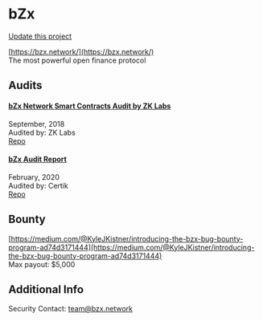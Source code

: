 
# bZx

[Update this project](https://github.com/ConsenSys/blockchainSecurityDB/edit/master/projects/bzx.json)
  
[https://bzx.network/](https://bzx.network/)<br>
The most powerful open finance protocol


## Audits



#### [bZx Network Smart Contracts Audit by ZK Labs](https://github.com/mattdf/audits/blob/master/bZx/bzx-audit.pdf)

September, 2018<br>
Audited by: ZK Labs<br>
[Repo](https://github.com/bZxNetwork/protocol_contracts/tree/audit)<br>
      


#### [bZx Audit Report](https://bzx.network/pdfs/CertiK%20Verification%20Report%20for%20bZx.pdf)

February, 2020<br>
Audited by: Certik<br>
[Repo](https://github.com/bZxNetwork/bZx-monorepo)<br>
      

  

## Bounty

[https://medium.com/@KyleJKistner/introducing-the-bzx-bug-bounty-program-ad74d3171444](https://medium.com/@KyleJKistner/introducing-the-bzx-bug-bounty-program-ad74d3171444)<br>
Max payout: $5,000


## Additional Info

Security Contact: team@bzx.network
